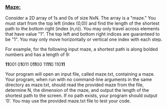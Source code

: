 ### <ins>Maze:</ins>
Consider a 2D array of 1s and 0s of size NxN. The array is a "maze." You must start from the top left (index (0,0)) and find the length of the shortest path to the bottom right (index (n,n)). You may only travel across elements that have value "1". The top left and bottom right indices are guaranteed to be "1". You may only move horizontally or vertical one index with each step.

For example, for the following input maze, a shortest path is along bolded numbers and has a length of 9:

   **11**001 
   0**1**011 
   0**11**00 
   11**11**0 
   110**11**
   
Your program will open an input file, called maze.txt, containing a maze. Your program, when run with no command-line arguments in the same directory as maze.txt, should read the provided maze from the file, determine N, the dimension of the maze, and output the length of the shortest path to the screen. If no path exists, your program should output ‘0’. You may use the provided maze.txt file to test your code.
